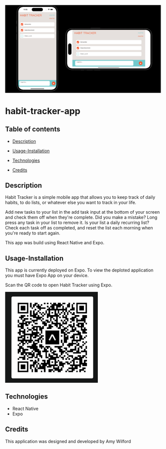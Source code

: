  <img src="assets/deployed-app.png" width="600"  alt="deployed site" />

# habit-tracker-app

## Table of contents

- [Description](#Description)
- [Usage-Installation](#Usage-Installation)

- [Technologies](#Technologies)
- [Credits](#credits)

## Description

Habit Tracker is a simple mobile app that allows you to keep track of daily habits, to do lists, or whatever else you want to track in your life.

Add new tasks to your list in the add task input at the bottom of your screen and check them off when they're complete.
Did you make a mistake? Long press any task in your list to remove it.
Is your list a daily recurring list? Check each task off as completed, and reset the list each morning when you're ready to start again.

This app was build using React Native and Expo.

## Usage-Installation

This app is currently deployed on Expo. To view the deploted application you must have Expo App on your device.

Scan the QR code to open Habit Tracker using Expo.

<img src="assets/QR-code.png" width="300"  alt="deployed site" />
<br>

## Technologies

- React Native
- Expo

## Credits

This application was designed and developed by Amy Wilford

